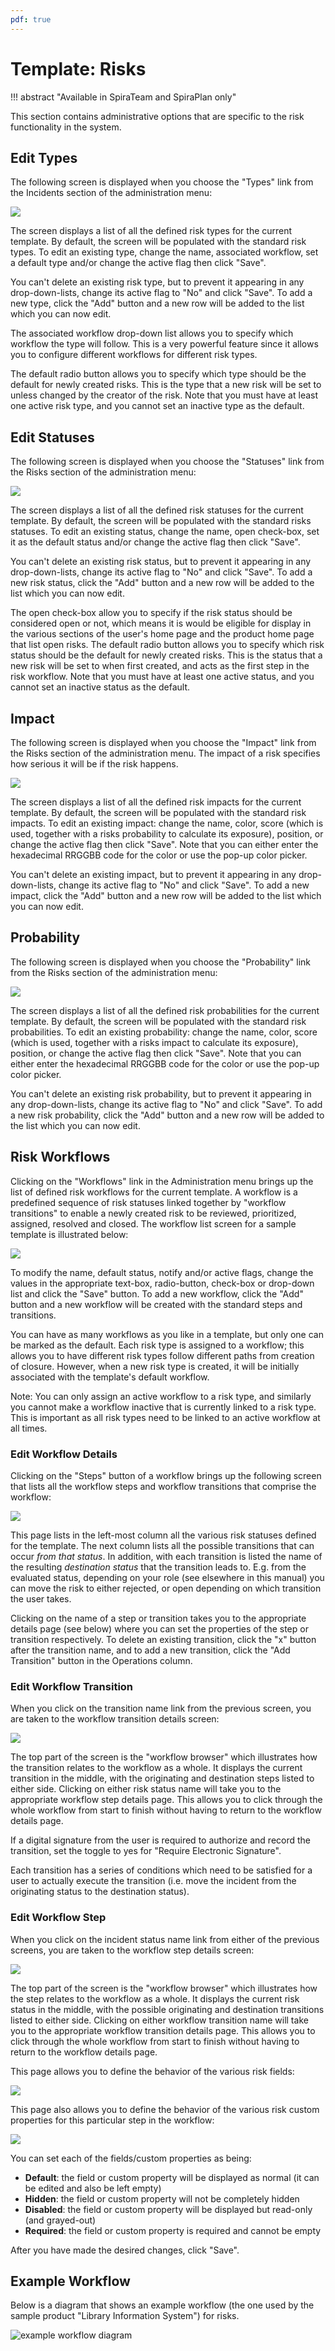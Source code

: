 ```yaml
---
pdf: true
---
```


# Template: Risks
!!! abstract "Available in SpiraTeam and SpiraPlan only"

This section contains administrative options that are specific to the risk functionality in the system.


## Edit Types
The following screen is displayed when you choose the "Types" link from the Incidents section of the administration menu:

![](img/Template_Risks_167.png)

The screen displays a list of all the defined risk types for the current template. By default, the screen will be populated with the standard risk types. To edit an existing type, change the name, associated workflow, set a default type and/or change the active flag then click "Save".

You can't delete an existing risk type, but to prevent it appearing in any drop-down-lists, change its active flag to "No" and click "Save". To add a new type, click the "Add" button and a new row will be added to the list which you can now edit.

The associated workflow drop-down list allows you to specify which workflow the type will follow. This is a very powerful feature since it allows you to configure different workflows for different risk types.

The default radio button allows you to specify which type should be the default for newly created risks. This is the type that a new risk will be set to unless changed by the creator of the risk. Note that you must have at least one active risk type, and you cannot set an inactive type as the default.


## Edit Statuses
The following screen is displayed when you choose the "Statuses" link from the Risks section of the administration menu:

![](img/Template_Risks_168.png)

The screen displays a list of all the defined risk statuses for the current template. By default, the screen will be populated with the standard risks statuses. To edit an existing status, change the name, open check-box, set it as the default status and/or change the active flag then click "Save".

You can't delete an existing risk status, but to prevent it appearing in any drop-down-lists, change its active flag to "No" and click "Save". To add a new risk status, click the "Add" button and a new row will be added to the list which you can now edit.

The open check-box allow you to specify if the risk status should be considered open or not, which means it is would be eligible for display in the various sections of the user's home page and the product home page that list open risks. The default radio button allows you to specify which risk status should be the default for newly created risks. This is the status that a new risk will be set to when first created, and acts as the first step in the risk workflow. Note that you must have at least one active status, and you cannot set an inactive status as the default.


## Impact
The following screen is displayed when you choose the "Impact" link from the Risks section of the administration menu. The impact of a risk specifies how serious it will be if the risk happens.

![](img/Template_Risks_169.png)

The screen displays a list of all the defined risk impacts for the current template. By default, the screen will be populated with the standard risk impacts. To edit an existing impact: change the name, color, score (which is used, together with a risks probability to calculate its exposure), position, or change the active flag then click "Save". Note that you can either enter the hexadecimal RRGGBB code for the color or use the pop-up color picker.

You can't delete an existing impact, but to prevent it appearing in any drop-down-lists, change its active flag to "No" and click "Save". To add a new impact, click the "Add" button and a new row will be added to the list which you can now edit.


## Probability
The following screen is displayed when you choose the "Probability" link from the Risks section of the administration menu:

![](img/Template_Risks_170.png)

The screen displays a list of all the defined risk probabilities for the current template. By default, the screen will be populated with the standard risk probabilities. To edit an existing probability:
change the name, color, score (which is used, together with a risks impact to calculate its exposure), position, or change the active flag then click "Save". Note that you can either enter the hexadecimal RRGGBB code for the color or use the pop-up color picker.

You can't delete an existing risk probability, but to prevent it appearing in any drop-down-lists, change its active flag to "No" and click "Save". To add a new risk probability, click the "Add" button and a new row will be added to the list which you can now edit.


## Risk Workflows
Clicking on the "Workflows" link in the Administration menu brings up the list of defined risk workflows for the current template. A workflow is a predefined sequence of risk statuses linked together by "workflow transitions" to enable a newly created risk to be reviewed, prioritized, assigned, resolved and closed. The workflow list screen for a sample template is illustrated below:

![](img/Template_Risks_171.png)

To modify the name, default status, notify and/or active flags, change the values in the appropriate text-box, radio-button, check-box or drop-down list and click the "Save" button. To add a new workflow, click the "Add" button and a new workflow will be created with the standard steps and transitions.

You can have as many workflows as you like in a template, but only one can be marked as the default. Each risk type is assigned to a workflow;
this allows you to have different risk types follow different paths from creation of closure. However, when a new risk type is created, it will be initially associated with the template's default workflow.

Note: You can only assign an active workflow to a risk type, and similarly you cannot make a workflow inactive that is currently linked to a risk type. This is important as all risk types need to be linked to an active workflow at all times.


### Edit Workflow Details
Clicking on the "Steps" button of a workflow brings up the following screen that lists all the workflow steps and workflow transitions that comprise the workflow:

![](img/Template_Risks_172.png)

This page lists in the left-most column all the various risk statuses defined for the template. The next column lists all the possible transitions that can occur *from that status*. In addition, with each transition is listed the name of the resulting *destination status* that the transition leads to. E.g. from the evaluated status, depending on your role (see elsewhere in this manual) you can move the risk to either rejected, or open depending on which transition the user takes.

Clicking on the name of a step or transition takes you to the appropriate details page (see below) where you can set the properties of the step or transition respectively. To delete an existing transition, click the "x" button after the transition name, and to add a new transition, click the "Add Transition" button in the Operations column.


### Edit Workflow Transition
When you click on the transition name link from the previous screen, you are taken to the workflow transition details screen:

![](img/Template_Risks_173.png)

The top part of the screen is the "workflow browser" which illustrates how the transition relates to the workflow as a whole. It displays the current transition in the middle, with the originating and destination steps listed to either side. Clicking on either risk status name will take you to the appropriate workflow step details page. This allows you to click through the whole workflow from start to finish without having to return to the workflow details page.

If a digital signature from the user is required to authorize and record the transition, set the toggle to yes for "Require Electronic Signature".

Each transition has a series of conditions which need to be satisfied for a user to actually execute the transition (i.e. move the incident from the originating status to the destination status).


### Edit Workflow Step
When you click on the incident status name link from either of the previous screens, you are taken to the workflow step details screen:

![](img/Template_Risks_174.png)

The top part of the screen is the "workflow browser" which illustrates how the step relates to the workflow as a whole. It displays the current risk status in the middle, with the possible originating and destination transitions listed to either side. Clicking on either workflow transition name will take you to the appropriate workflow transition details page. This allows you to click through the whole workflow from start to finish without having to return to the workflow details page.

This page allows you to define the behavior of the various risk fields:

![](img/Template_Risks_175.png)

This page also allows you to define the behavior of the various risk custom properties for this particular step in the workflow:

![](img/Template_Risks_176.png)

You can set each of the fields/custom properties as being:

- **Default**: the field or custom property will be displayed as normal (it can be edited and also be left empty)
- **Hidden**: the field or custom property will not be completely hidden
- **Disabled**: the field or custom property will be displayed but read-only (and grayed-out)
- **Required**: the field or custom property is required and cannot be empty

After you have made the desired changes, click "Save".


## Example Workflow
Below is a diagram that shows an example workflow (the one used by the sample product "Library Information System") for risks.

![example workflow diagram](img/Template_Risks_WorkflowDiagram.png)